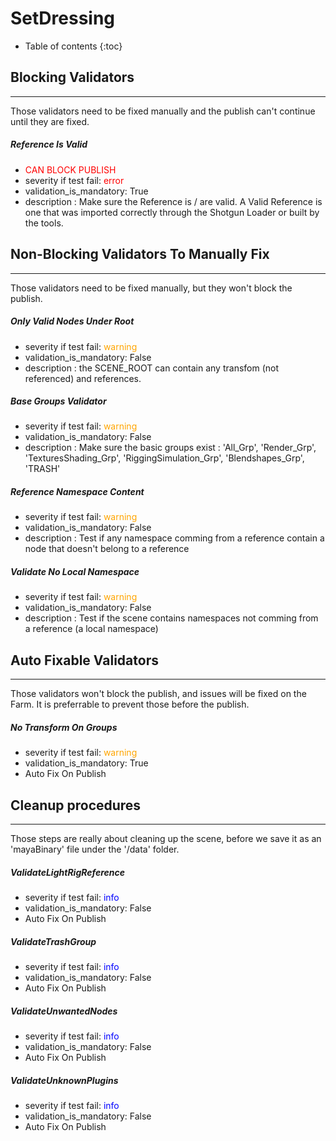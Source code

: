 # SetDressing

* Table of contents
{:toc}


## Blocking Validators 
***********************
Those validators need to be fixed manually and the publish can't continue until they are fixed.

##### Reference Is Valid
* <span style="color:red">CAN BLOCK PUBLISH</span>
* severity if test fail: <span style="color:red">error</span>
* validation_is_mandatory: True
* description : Make sure the Reference is / are valid. A Valid Reference is one that was imported correctly through the Shotgun Loader or built by the tools. 


## Non-Blocking Validators To Manually Fix
***********************
Those validators need to be fixed manually, but they won't block the publish.

##### Only Valid Nodes Under Root
* severity if test fail: <span style="color:orange">warning</span>
* validation_is_mandatory: False
* description : the SCENE_ROOT can contain any transfom (not referenced) and references.

##### Base Groups Validator
* severity if test fail: <span style="color:orange">warning</span>
* validation_is_mandatory: False
* description : Make sure the basic groups exist : 'All_Grp', 'Render_Grp', 'TexturesShading_Grp', 'RiggingSimulation_Grp', 'Blendshapes_Grp', 'TRASH'

##### Reference Namespace Content
* severity if test fail: <span style="color:orange">warning</span>
* validation_is_mandatory: False
* description : Test if any namespace comming from a reference contain a node that doesn't belong to a reference

##### Validate No Local Namespace
* severity if test fail: <span style="color:orange">warning</span>
* validation_is_mandatory: False
* description : Test if the scene contains namespaces not comming from a reference (a local namespace)


## Auto Fixable Validators
***********************
Those validators won't block the publish, and issues will be fixed on the Farm. It is preferrable to prevent those before the publish. 

##### No Transform On Groups
* severity if test fail: <span style="color:orange">warning</span>
* validation_is_mandatory: True
* Auto Fix On Publish


## Cleanup procedures
**********************
Those steps are really about cleaning up the scene, before we save it as an 'mayaBinary' file under the '/data' folder.

##### ValidateLightRigReference
* severity if test fail: <span style="color:blue">info</span>
* validation_is_mandatory: False
* Auto Fix On Publish

##### ValidateTrashGroup
* severity if test fail: <span style="color:blue">info</span>
* validation_is_mandatory: False
* Auto Fix On Publish

##### ValidateUnwantedNodes
* severity if test fail: <span style="color:blue">info</span>
* validation_is_mandatory: False
* Auto Fix On Publish

##### ValidateUnknownPlugins
* severity if test fail: <span style="color:blue">info</span>
* validation_is_mandatory: False
* Auto Fix On Publish

